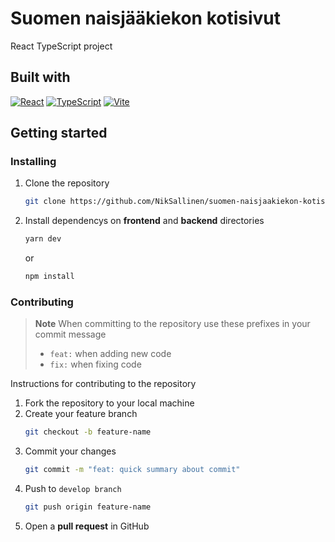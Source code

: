 # Suomen naisjääkiekon kotisivut

React TypeScript project

## Built with

[![React][react.js]][react-url]
[![TypeScript][typescript.js]][typescript-url]
[![Vite][vite.js]][vite-url]

## Getting started

### Installing

1. Clone the repository
   ```bash
   git clone https://github.com/NikSallinen/suomen-naisjaakiekon-kotisivut.git
   ```
1. Install dependencys on **frontend** and **backend** directories
   ```bash
   yarn dev
   ```
   or
   ```bash
   npm install
   ```

### Contributing

> **Note**
> When committing to the repository use these prefixes in your commit message
>
> - `feat:` when adding new code
> - `fix:` when fixing code

Instructions for contributing to the repository

1. Fork the repository to your local machine
2. Create your feature branch
   ```bash
   git checkout -b feature-name
   ```
3. Commit your changes
   ```bash
   git commit -m "feat: quick summary about commit"
   ```
4. Push to `develop branch`
   ```bash
   git push origin feature-name
   ```
5. Open a **pull request** in GitHub

[react.js]: https://img.shields.io/badge/React-20232A?style=for-the-badge&logo=react&logoColor=61DAFB
[react-url]: https://reactjs.org/
[typescript.js]: https://shields.io/badge/TypeScript-3178C6?logo=TypeScript&logoColor=FFF&style=flat-square
[typescript-url]: https://www.typescriptlang.org/
[vite.js]: https://img.shields.io/badge/vite-%23646CFF.svg?style=for-the-badge&logo=vite&logoColor=white
[vite-url]: https://viteconf.org/
